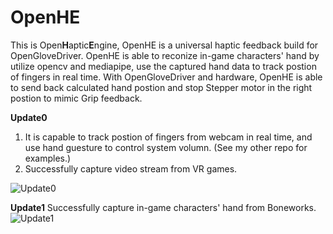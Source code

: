 # OpenHE
This is Open**H**aptic**E**ngine, OpenHE is a universal haptic feedback build for OpenGloveDriver. OpenHE is able to reconize in-game characters' hand by utilize opencv and mediapipe, use the captured hand data to track postion of fingers in real time. With OpenGloveDriver and hardware, OpenHE is able to send back calculated hand postion and stop Stepper motor in the right postion to mimic Grip feedback.

**Update0**

1.  It is capable to track postion of fingers from webcam in real time, and use hand guesture to control system volumn. (See my other repo for examples.)
2.  Successfully capture video stream from VR games.

![Update0](https://github.com/RyanPiao/WindowCapture/blob/main/screenshots/WindowCapture.png)

**Update1**
Successfully capture in-game characters' hand from Boneworks.
![Update1](https://github.com/RyanPiao/WindowCapture/blob/main/screenshots/in-game-hand-tranking.png)
